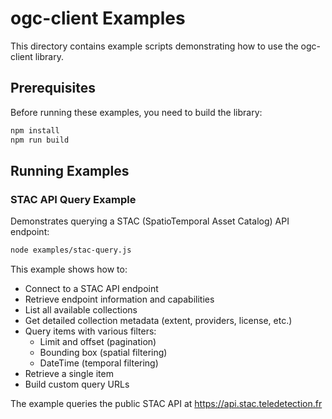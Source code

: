 # ogc-client Examples

This directory contains example scripts demonstrating how to use the ogc-client library.

## Prerequisites

Before running these examples, you need to build the library:

```bash
npm install
npm run build
```

## Running Examples

### STAC API Query Example

Demonstrates querying a STAC (SpatioTemporal Asset Catalog) API endpoint:

```bash
node examples/stac-query.js
```

This example shows how to:

- Connect to a STAC API endpoint
- Retrieve endpoint information and capabilities
- List all available collections
- Get detailed collection metadata (extent, providers, license, etc.)
- Query items with various filters:
  - Limit and offset (pagination)
  - Bounding box (spatial filtering)
  - DateTime (temporal filtering)
- Retrieve a single item
- Build custom query URLs

The example queries the public STAC API at https://api.stac.teledetection.fr
